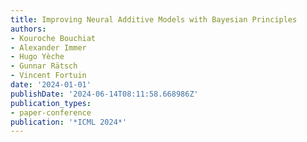 ```yaml
---
title: Improving Neural Additive Models with Bayesian Principles
authors:
- Kouroche Bouchiat
- Alexander Immer
- Hugo Yèche
- Gunnar Rätsch
- Vincent Fortuin
date: '2024-01-01'
publishDate: '2024-06-14T08:11:58.668986Z'
publication_types:
- paper-conference
publication: '*ICML 2024*'
---
```


